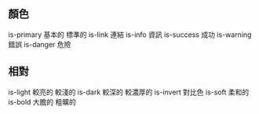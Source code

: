 

## 顏色
is-primary  基本的 標準的
is-link     連結
is-info     資訊
is-success  成功
is-warning  錯誤
is-danger   危險


## 相對
is-light   較亮的 較淺的
is-dark    較深的 較濃厚的
is-invert  對比色
is-soft    柔和的
is-bold    大膽的 粗曠的
